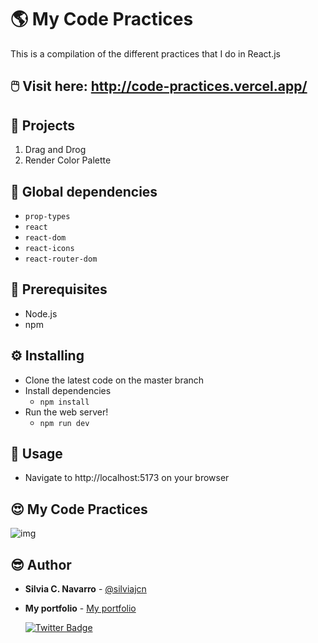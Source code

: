 # 🌎 My Code Practices

This is a compilation of the different practices that I do in React.js

## 🖱️ Visit here: http://code-practices.vercel.app/

## 📁 Projects

1. Drag and Drog
2. Render Color Palette

## 📌 Global dependencies

* ```prop-types```
* ```react```
* ```react-dom```
* ```react-icons```
* ```react-router-dom```

## 💼 Prerequisites

* Node.js
* npm

## ⚙️ Installing

* Clone the latest code on the master branch
* Install dependencies
    * ```npm install```
* Run the web server!
    * ```npm run dev```

## 🎈 Usage

* Navigate to http://localhost:5173 on your browser

## 😍 My Code Practices

![img](https://res.cloudinary.com/silviajcn/image/upload/v1666828561/PRACTICAS/Responsive/1_vaaddw.png)

## 😎 Author

* **Silvia C. Navarro**  - [@silviajcn](https://github.com/silviajcn)
* **My portfolio** - [My portfolio](https://silviajcn.vercel.app/)

    [![Twitter Badge](https://img.shields.io/badge/-@lectoramigrante-1ca0f1?style=flat&labelColor=1ca0f1&logo=twitter&logoColor=white&link=https://twitter.com/lectoramigrante)](https://twitter.com/lectoramigrante)